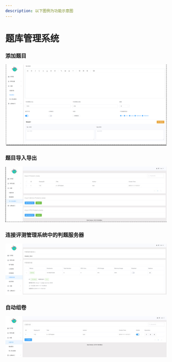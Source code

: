 ```yaml
---
description: 以下图例为功能示意图
---
```


# 题库管理系统

### 添加题目

![](../.gitbook/assets/image%20%2816%29.png)

### 题目导入导出

![](../.gitbook/assets/image%20%2820%29.jpeg)

### 连接评测管理系统中的判题服务器

![](../.gitbook/assets/image%20%2830%29.png)

### 自动组卷

![](../.gitbook/assets/image%20%284%29.png)



